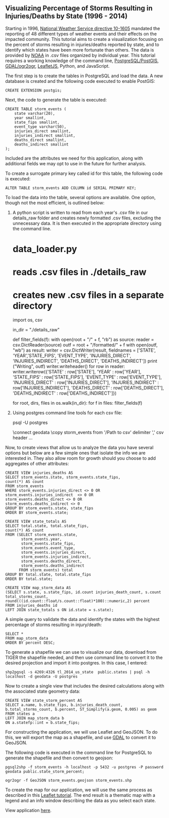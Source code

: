 
## Visualizing Percentage of Storms Resulting in Injuries/Deaths by State (1996 - 2014)

Starting in 1996, [National Weather Service directive 10-1605](http://www.ncdc.noaa.gov/stormevents/pd01016005curr.pdf) mandated the reporting of 48 different types of weather events and their effects on the impacted community.  This tutorial aims to create a visualization focusing on the percent of storms resulting in injuries/deaths reported by state, and to identify which states 
have been more fortunate than others.  The data is provided by [NOAA](http://www.ncdc.noaa.gov/stormevents/ftp.jsp) in .csv files organized by individual year.  This tutorial requires a working knowledge of the command line, [PostgreSQL/PostGIS](http://postgis.net/), [GDAL/ogr2ogr](http://www.gdal.org/), [LeafletJS](http://leafletjs.com/), Python, and JavaScript.

The first step is to create the tables in PostgreSQL and load the data.  A new database is created and the following code executed to enable PostGIS:

	CREATE EXTENSION postgis;

Next, the code to generate the table is executed:

	CREATE TABLE storm_events (
		state varchar(20),
		year smallint,
		state_fips smallint,	
		event_type varchar(50),
		injuries_direct smallint,
		injuries_indirect smallint,
		deaths_direct smallint,
		deaths_indirect smallint
	);
	
Included are the attributes we need for this application, along with additional fields we may opt to use in the future for further analysis.

To create a surrogate primary key called id for this table, the following code is executed:

	ALTER TABLE storm_events ADD COLUMN id SERIAL PRIMARY KEY;

To load the data into the table, several options are available.  One option, though not the most efficient, is outlined below:

1) A python script is written to read from each year's .csv file in our details_raw folder and creates newly formatted .csv files, excluding the unnecessary data.  It is then executed in the appropriate directory using the command line.

	# data_loader.py
	# reads .csv files in ./details_raw
	# creates new .csv files in a separate directory
	
	import os, csv

	in_dir = "./details_raw"

	def filter_fields(f):
    	with open(root + "/" + f, "rb") as source:
        	reader = csv.DictReader(source)
        	outf = root + "/formatted/" + f
        	with open(outf, "wb") as result:
          		writer = csv.DictWriter(result, fieldnames = ['STATE', 'YEAR','STATE_FIPS', 
          		'EVENT_TYPE', 'INJURIES_DIRECT', 'INJURIES_INDIRECT', 'DEATHS_DIRECT', 'DEATHS_INDIRECT'])
            	print ("Writing", outf)
            	writer.writeheader()
            	for row in reader:
                	writer.writerow({'STATE' : row['STATE'],
                                 	'YEAR' : row['YEAR'],
                                 	'STATE_FIPS' : row['STATE_FIPS'],
                                 	'EVENT_TYPE' : row['EVENT_TYPE'],
                                 	'INJURIES_DIRECT' : row['INJURIES_DIRECT'],
                                 	'INJURIES_INDIRECT' : row['INJURIES_INDIRECT'],
                                 	'DEATHS_DIRECT' : row['DEATHS_DIRECT'],
                                 	'DEATHS_INDIRECT' : row['DEATHS_INDIRECT']})

	for root, dirs, files in os.walk(in_dir):
    	for f in files:
        	filter_fields(f)
	
2) Using postgres command line tools for each csv file:

	psql -U postgres
	
	\connect geodata
	\copy storm_events from '/Path to csv' delimiter ',' csv header
	...
	
Now, to create views that allow us to analyze the data you have several options but below are a few simple ones that isolate the info we are interested in.  They also allow room for growth should you choose to add aggregates of other attributes:

	CREATE VIEW injuries_deaths AS
	SELECT storm_events.state, storm_events.state_fips,
	count(*) AS count
	FROM storm_events
	WHERE storm_events.injuries_direct <> 0 OR
	storm_events.injuries_indirect 	<> 0 OR
	storm_events.deaths_direct <> 0 OR
	storm_events.deaths_indirect <> 0
	GROUP BY storm_events.state, state_fips
	ORDER BY storm_events.state;

	CREATE VIEW state_totals AS
	SELECT total.state, total.state_fips,
	count(*) AS count
	FROM (SELECT storm_events.state,
           storm_events.year,
           storm_events.state_fips,
           storm_events.event_type,
           storm_events.injuries_direct,
           storm_events.injuries_indirect,
           storm_events.deaths_direct,
           storm_events.deaths_indirect
          FROM storm_events) total
    GROUP BY total.state, total.state_fips
    ORDER BY total.state;

	CREATE VIEW map_storm_data AS
	(SELECT s.state, s.state_fips, id.count injuries_death_count, s.count 
	total_storms_count, 
	round(((id.count::float/s.count::float)*100)::numeric,2) percent
	FROM injuries_deaths id
	LEFT JOIN state_totals s ON id.state = s.state);
	
A simple query to validate the data and identify the states with the highest percentage of storms resulting in injury/death:

	SELECT *
	FROM map_storm_data
	ORDER BY percent DESC;
	
To generate a shapefile we can use to visualize our data,  download from TIGER the shapefile needed, and then use command line to convert it to the desired projection and import it into postgres.  In this case, I entered:

	shp2pgsql -s 4269:4326 tl_2014_us_state  public.states | psql -h 
	localhost -d geodata -U postgres
	
Now to create a single view that includes the desired calculations along with the associated state geometry data:

	CREATE VIEW state_storm_percent AS
	SELECT a.name, b.state_fips, b.injuries_death_count,
	b.total_storms_count, b.percent, ST_Simplify(a.geom, 0.005) as geom
	FROM states a
	LEFT JOIN map_storm_data b
	ON a.statefp::int = b.state_fips;
	
	
For constructing the application, we will use Leaflet and GeoJSON.  To do this, we will export the map as a shapefile, and use [GDAL](http://www.gdal.org/) to convert it to GeoJSON.

The following code is executed in the command line for PostgreSQL to generate the shapefile and then convert to geojson:

	pgsql2shp -f storm_events -h localhost -p 5432 -u postgres -P password
	geodata public.state_storm_percent;
	
	ogr2ogr -f GeoJSON storm_events.geojson storm_events.shp
	
To create the map for our application, we will use the same process as described in this [Leaflet tutorial](http://leafletjs.com/examples/choropleth.html).  The end result is a thematic map with a legend and an info window describing the data as you select each state.

View application [here](http://tannerkj.github.io/NOAA_Storm_Events/index.html). 
